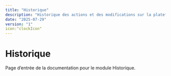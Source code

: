 ```yaml
---
title: "Historique"
description: "Historique des actions et des modifications sur la plateforme"
date: "2025-07-29"
version: "1"
icon:"clockIcon"
---
```


# Historique

Page d’entrée de la documentation pour le module Historique.

